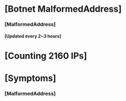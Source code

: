 # [Botnet MalformedAddress]
### [MalformedAddress]
#### [Updated every 2~3 hours]

# [Counting 2160 IPs]

# [Symptoms] 
###   [MalformedAddress]
